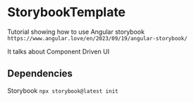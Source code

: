 # StorybookTemplate

Tutorial showing how to use Angular storybook
`https://www.angular.love/en/2023/09/19/angular-storybook/`

It talks about Component Driven UI


## Dependencies
Storybook
`npx storybook@latest init`
